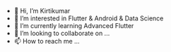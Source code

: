 - 👋 Hi, I’m Kirtikumar
- 👀 I’m interested in Flutter & Android & Data Science
- 🌱 I’m currently learning Advanced Flutter
- 💞️ I’m looking to collaborate on ...
- 📫 How to reach me ...

<!---
kirtikumarV2/kirtikumarV2 is a ✨ special ✨ repository because its `README.md` (this file) appears on your GitHub profile.
You can click the Preview link to take a look at your changes.
--->
